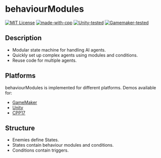 # behaviourModules

[![MIT License](https://img.shields.io/badge/License-MIT-green.svg)](LICENSE)
[![made-with-cpp](https://img.shields.io/badge/C%2B%2B17-green?style=flat&label=Made%20with)](https://learn.microsoft.com/en-us/cpp/cpp/welcome-back-to-cpp-modern-cpp)
[![Unity-tested](https://img.shields.io/badge/Made%20with-Unity%20-%23000000.svg?&logo=unity)](https://unity.com)
[![Gamemaker-tested](https://img.shields.io/badge/GameMaker-orange?style=flat&logo=gamemaker&label=Made%20with)](https://gamemaker.io)

## Description
* Modular state machine for handling AI agents.
* Quickly set up complex agents using modules and conditions.
* Reuse code for multiple agents.

## Platforms
behaviourModules is implemented for different platforms. Demos available for:
* [GameMaker](GML/implementation/enemy.gml)
* [Unity]()
* [CPP17](CPP/implementation/Goblin.cpp)

## Structure
* Enemies define States.
* States contain behaviour modules and conditions.
* Conditions contain triggers.
